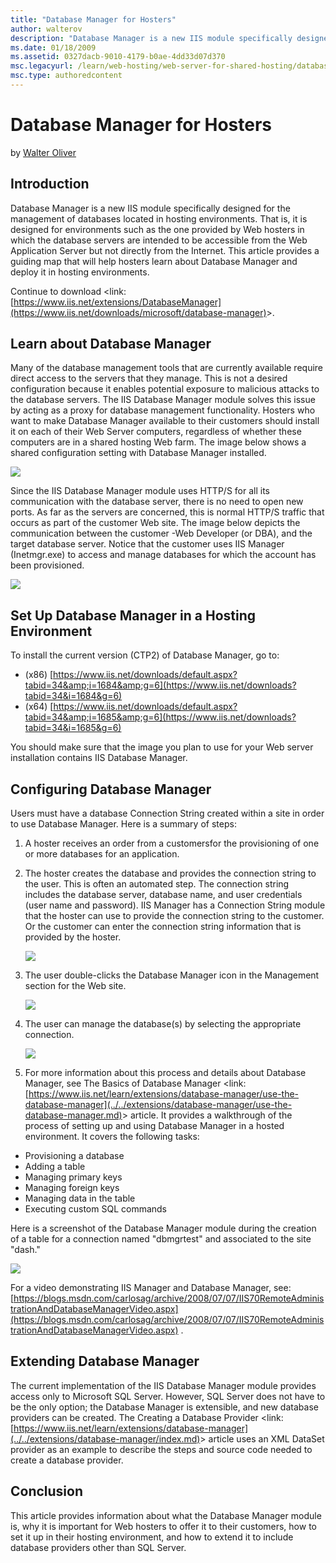 ```yaml
---
title: "Database Manager for Hosters"
author: walterov
description: "Database Manager is a new IIS module specifically designed for the management of databases located in hosting environments. That is, it is designed for envir..."
ms.date: 01/18/2009
ms.assetid: 0327dacb-9010-4179-b0ae-4dd33d07d370
msc.legacyurl: /learn/web-hosting/web-server-for-shared-hosting/database-manager-for-hosters
msc.type: authoredcontent
---
```

Database Manager for Hosters
====================
by [Walter Oliver](https://github.com/walterov)

## Introduction

Database Manager is a new IIS module specifically designed for the management of databases located in hosting environments. That is, it is designed for environments such as the one provided by Web hosters in which the database servers are intended to be accessible from the Web Application Server but not directly from the Internet. This article provides a guiding map that will help hosters learn about Database Manager and deploy it in hosting environments.

Continue to download &lt;link: [https://www.iis.net/extensions/DatabaseManager](https://www.iis.net/downloads/microsoft/database-manager)&gt;.

## Learn about Database Manager

Many of the database management tools that are currently available require direct access to the servers that they manage. This is not a desired configuration because it enables potential exposure to malicious attacks to the database servers. The IIS Database Manager module solves this issue by acting as a proxy for database management functionality. Hosters who want to make Database Manager available to their customers should install it on each of their Web Server computers, regardless of whether these computers are in a shared hosting Web farm. The image below shows a shared configuration setting with Database Manager installed.

[![](database-manager-for-hosters/_static/image2.jpg)](database-manager-for-hosters/_static/image1.jpg)  
   
Since the IIS Database Manager module uses HTTP/S for all its communication with the database server, there is no need to open new ports. As far as the servers are concerned, this is normal HTTP/S traffic that occurs as part of the customer Web site. The image below depicts the communication between the customer -Web Developer (or DBA), and the target database server. Notice that the customer uses IIS Manager (Inetmgr.exe) to access and manage databases for which the account has been provisioned.

[![](database-manager-for-hosters/_static/image4.jpg)](database-manager-for-hosters/_static/image3.jpg)

## Set Up Database Manager in a Hosting Environment

To install the current version (CTP2) of Database Manager, go to:

- (x86) [https://www.iis.net/downloads/default.aspx?tabid=34&amp;i=1684&amp;g=6](https://www.iis.net/downloads?tabid=34&i=1684&g=6)
- (x64) [https://www.iis.net/downloads/default.aspx?tabid=34&amp;i=1685&amp;g=6](https://www.iis.net/downloads?tabid=34&i=1685&g=6)

You should make sure that the image you plan to use for your Web server installation contains IIS Database Manager.

## Configuring Database Manager

Users must have a database Connection String created within a site in order to use Database Manager. Here is a summary of steps:

1. A hoster receives an order from a customersfor the provisioning of one or more databases for an application.
2. The hoster creates the database and provides the connection string to the user. This is often an automated step. The connection string includes the database server, database name, and user credentials (user name and password). IIS Manager has a Connection String module that the hoster can use to provide the connection string to the customer. Or the customer can enter the connection string information that is provided by the hoster.  
   
    [![](database-manager-for-hosters/_static/image6.jpg)](database-manager-for-hosters/_static/image5.jpg)
3. The user double-clicks the Database Manager icon in the Management section for the Web site.  
   
    [![](database-manager-for-hosters/_static/image8.jpg)](database-manager-for-hosters/_static/image7.jpg)
4. The user can manage the database(s) by selecting the appropriate connection.   
   
    [![](database-manager-for-hosters/_static/image10.jpg)](database-manager-for-hosters/_static/image9.jpg)
5. For more information about this process and details about Database Manager, see The Basics of Database Manager &lt;link: [https://www.iis.net/learn/extensions/database-manager/use-the-database-manager](../../extensions/database-manager/use-the-database-manager.md)&gt; article. It provides a walkthrough of the process of setting up and using Database Manager in a hosted environment. It covers the following tasks:

- Provisioning a database
- Adding a table
- Managing primary keys
- Managing foreign keys
- Managing data in the table
- Executing custom SQL commands

Here is a screenshot of the Database Manager module during the creation of a table for a connection named "dbmgrtest" and associated to the site "dash."

[![](database-manager-for-hosters/_static/image12.jpg)](database-manager-for-hosters/_static/image11.jpg)

For a video demonstrating IIS Manager and Database Manager, see: [https://blogs.msdn.com/carlosag/archive/2008/07/07/IIS70RemoteAdministrationAndDatabaseManagerVideo.aspx](https://blogs.msdn.com/carlosag/archive/2008/07/07/IIS70RemoteAdministrationAndDatabaseManagerVideo.aspx) .

## Extending Database Manager

The current implementation of the IIS Database Manager module provides access only to Microsoft SQL Server. However, SQL Server does not have to be the only option; the Database Manager is extensible, and new database providers can be created. The Creating a Database Provider &lt;link: [https://www.iis.net/learn/extensions/database-manager](../../extensions/database-manager/index.md)&gt; article uses an XML DataSet provider as an example to describe the steps and source code needed to create a database provider.

## Conclusion

This article provides information about what the Database Manager module is, why it is important for Web hosters to offer it to their customers, how to set it up in their hosting environment, and how to extend it to include database providers other than SQL Server.
